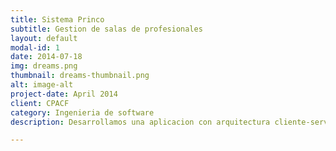 ```yaml
---
title: Sistema Princo
subtitle: Gestion de salas de profesionales
layout: default
modal-id: 1
date: 2014-07-18
img: dreams.png
thumbnail: dreams-thumbnail.png
alt: image-alt
project-date: April 2014
client: CPACF
category: Ingenieria de software
description: Desarrollamos una aplicacion con arquitectura cliente-servidor, para gestionar el uso de las computadoras de salas de profesionales. El sistema habilita el uso de cada computadora con credenciales RFID por un tiempo predeterminado y permite que los usuarios realicen impresiones con el saldo que disponen en su cuenta.

---
```

